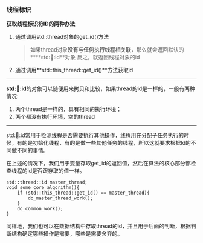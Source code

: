 ### 线程标识

**获取线程标识符ID的两种办法**
1. 通过调用std::thread对象的get_id()方法
    > 如果thread对象**没有与任何执行线程相关联**，那么就会返回默认的****std::thread::id**对象
    > 反之，就返回线程对象的id

2. 通过调用**std::this_thread::get_id()**方法获取id

---
**std::thread::id**的对象可以随便用来拷贝和比较，如果thread的id是一样的，一般有两种情况:
1. 两个thread是一样的，具有相同的执行环境；
2. 两个都没有执行环境，空的thread

---
std::thread::id常用于检测线程是否需要执行其他操作，线程用在分配子任务执行的时候，有的是初始化线程，有的是做一些其他任务的线程，所以这就要求根据Id的不同做不同的事情。

在上述的情况下，我们用于变量存取get_id的返回值，然后在算法的核心部分都检查线程的id是否跟存取的值一样。

```
std::thread::id master_thread;
void some_core_algorithm(){
    if (std::this_thread::get_id() == master_thread){
        do_master_thread_work();
    }
    do_common_work();
}
```

同样地，我们也可以在数据结构中存取thread的id，并且用于后面的判断，根据判断结构确定哪些操作是需要，哪些是需要舍弃的。